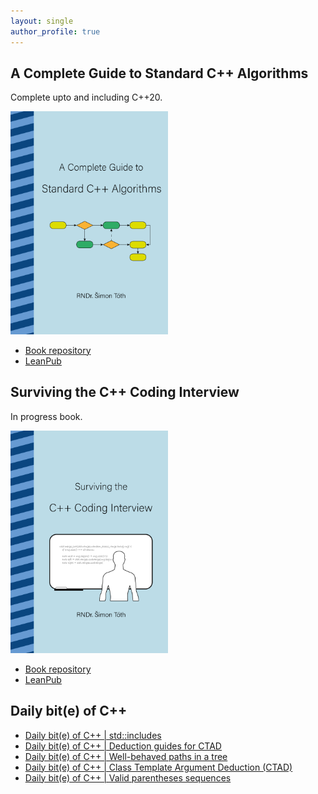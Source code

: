 ```yaml
---
layout: single
author_profile: true
---
```


## A Complete Guide to Standard C++ Algorithms

Complete upto and including C++20.

[<img src="assets/images/book_algorithms_cover.png" width="50%">](https://leanpub.com/cpp-algorithms-guide)

- [Book repository](https://github.com/HappyCerberus/book-cpp-algorithms)
- [LeanPub](https://leanpub.com/cpp-algorithms-guide)

## Surviving the C++ Coding Interview

In progress book.

[<img src="assets/images/book_coding_interview_cover.png" width="50%">](https://leanpub.com/cpp-coding-interview)

- [Book repository](https://leanpub.com/cpp-coding-interview)
- [LeanPub](https://leanpub.com/cpp-coding-interview)

## Daily bit(e) of C++

<ul>
<!-- SUBSTACK:START --><li><a href="https://simontoth.substack.com/p/daily-bite-of-c-stdincludes">Daily bit&lpar;e&rpar; of C++ | std::includes</a></li><li><a href="https://simontoth.substack.com/p/daily-bite-of-c-deduction-guides">Daily bit&lpar;e&rpar; of C++ | Deduction guides for CTAD</a></li><li><a href="https://simontoth.substack.com/p/daily-bite-of-c-well-behaved-paths">Daily bit&lpar;e&rpar; of C++ | Well-behaved paths in a tree</a></li><li><a href="https://simontoth.substack.com/p/daily-bite-of-c-class-template-argument">Daily bit&lpar;e&rpar; of C++ | Class Template Argument Deduction &lpar;CTAD&rpar;</a></li><li><a href="https://simontoth.substack.com/p/daily-bite-of-c-valid-parentheses">Daily bit&lpar;e&rpar; of C++ | Valid parentheses sequences</a></li><!-- SUBSTACK:END -->
</ul>
